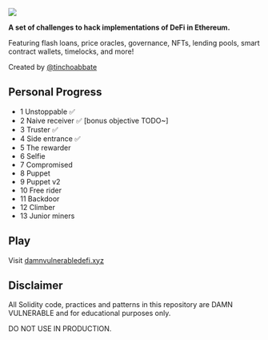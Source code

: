 ![](cover.png)

**A set of challenges to hack implementations of DeFi in Ethereum.**

Featuring flash loans, price oracles, governance, NFTs, lending pools, smart contract wallets, timelocks, and more!

Created by [@tinchoabbate](https://twitter.com/tinchoabbate)

## Personal Progress

* 1 Unstoppable ✅
* 2 Naive receiver ✅ [bonus objective TODO~]
* 3 Truster ✅
* 4 Side entrance ✅
* 5 The rewarder
* 6 Selfie
* 7 Compromised
* 8 Puppet
* 9 Puppet v2
* 10 Free rider
* 11 Backdoor
* 12 Climber
* 13 Junior miners

## Play

Visit [damnvulnerabledefi.xyz](https://damnvulnerabledefi.xyz)

## Disclaimer

All Solidity code, practices and patterns in this repository are DAMN VULNERABLE and for educational purposes only.

DO NOT USE IN PRODUCTION.
